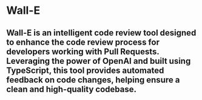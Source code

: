 # Wall-E

## Wall-E is an intelligent code review tool designed to enhance the code review process for developers working with Pull Requests. Leveraging the power of OpenAI and built using TypeScript, this tool provides automated feedback on code changes, helping ensure a clean and high-quality codebase.